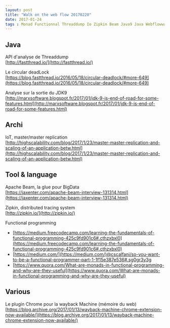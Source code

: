 ```yaml
---
layout: post
title: "Walk on the web flow 20170220"
date: 2017-01-24
tags : Monad Functionnal Threaddump Io Zipkin Beam Java9 Java Webflowwalk
---
```


## Java

API d'analyse de Threaddump   
[http://fastthread.io/](http://fastthread.io/)

Le circular deadLock   
[https://blog.fastthread.io/2016/05/18/circular-deadlock/#more-649](https://blog.fastthread.io/2016/05/18/circular-deadlock/#more-649)

Analyse sur la sortie du JDK9   
[http://marxsoftware.blogspot.fr/2017/01/jdk-9-is-end-of-road-for-some-features.html](http://marxsoftware.blogspot.fr/2017/01/jdk-9-is-end-of-road-for-some-features.html)

## Archi

IoT, master/master replication   
[http://highscalability.com/blog/2017/1/23/master-master-replication-and-scaling-of-an-application-betw.html](http://highscalability.com/blog/2017/1/23/master-master-replication-and-scaling-of-an-application-betw.html)

## Tool & language

Apache Beam, la glue pour BigData   
[https://jaxenter.com/apache-beam-interview-131314.html](https://jaxenter.com/apache-beam-interview-131314.html)

Zipkin, distributed tracing system   
[http://zipkin.io/](http://zipkin.io/)

Functional programming   
* [https://medium.freecodecamp.com/learning-the-fundamentals-of-functional-programming-425c9fd901c6#.cthzxbxl0](https://medium.freecodecamp.com/learning-the-fundamentals-of-functional-programming-425c9fd901c6#.cthzxbxl0)
* [https://medium.com/](https://medium.com/)@cscalfani/so-you-want-to-be-a-functional-programmer-part-1-1f15e387e536#.sg0gr3y3g
* [https://www.quora.com/What-are-monads-in-functional-programming-and-why-are-they-useful](https://www.quora.com/What-are-monads-in-functional-programming-and-why-are-they-useful)

## Various

Le plugin Chrome pour la wayback Machine (mémoire du web)   
[https://blog.archive.org/2017/01/13/wayback-machine-chrome-extension-now-available/](https://blog.archive.org/2017/01/13/wayback-machine-chrome-extension-now-available/) 

